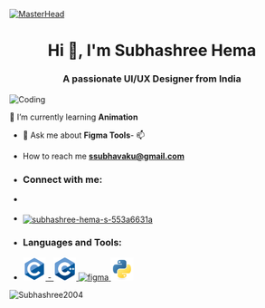 [![MasterHead](https://cdn.dribbble.com/users/2336314/screenshots/6354394/ux_ui.gif)](https://Subhashree2004)

<h1 align="center">Hi 👋, I'm Subhashree Hema</h1>
<h3 align="center">A passionate UI/UX Designer from India</h3>
<img align="center" alt="Coding" width="400" src="https://cdn.dribbble.com/users/795597/screenshots/5885477/media/2ba736acb77cbd265e1ee1bec4486bf2.gif">

🌱 I’m currently learning **Animation**

- 💬 Ask me about **Figma Tools**- 📫

-  How to reach me **ssubhavaku@gmail.com**

- <h3 align="left">Connect with me:</h3>

- <p align="left">
- <a href="https://linkedin.com/in/subhashree-hema-s-553a6631a" target="blank"><img align="center" src="https://raw.githubusercontent.com/rahuldkjain/github-profile-readme-generator/master/src/images/icons/Social/linked-in-alt.svg" alt="subhashree-hema-s-553a6631a" height="30" width="40" /></a></p>

- <h3 align="left">Languages and Tools:</h3>

- <p align="left"> <a href="https://www.cprogramming.com/" target="_blank" rel="noreferrer"><img src="https://raw.githubusercontent.com/devicons/devicon/master/icons/c/c-original.svg" alt="c" width="40" height="40"/> - </a><a href="https://www.w3schools.com/cpp/" target="_blank" rel="noreferrer"> <img src="https://raw.githubusercontent.com/devicons/devicon/master/icons/cplusplus/cplusplus-original.svg" alt="cplusplus" width="40" height="40"/> </a> <a href="https://www.figma.com/" target="_blank" rel="noreferrer"> <img src="https://www.vectorlogo.zone/logos/figma/figma-icon.svg" alt="figma" width="40" height="40"/> </a><a href="https://www.python.org" target="_blank" rel="noreferrer"><img src="https://raw.githubusercontent.com/devicons/devicon/master/icons/python/python-original.svg" alt="python" width="40" height="40"/> </a> </p>
<p align="left"> <img src="https://komarev.com/ghpvc/?username=Subhashree2004&label=Profile%20views&color=0e75b6&style=flat" alt="Subhashree2004" /> </p>
